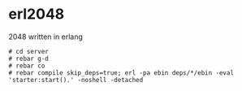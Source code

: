 erl2048
=======

2048 written in erlang

```
# cd server
# rebar g-d
# rebar co
# rebar compile skip_deps=true; erl -pa ebin deps/*/ebin -eval 'starter:start().' -noshell -detached

```